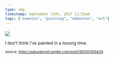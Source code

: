 ```yaml
---
type: img
timestamp: September 13th, 2017 11:53am
tags: ["sweetie", "painting", "edmonton", "art"]
---
```

####
<img src="https://saturdayxiii.github.io/media/165301193429.jpg"/>
                                                                                          
I don’t think I’ve painted in a looong time.
 
                                    
                
                
                
                
                                
<small>source: https://saturdayxiii.tumblr.com/post/165301193429</small>